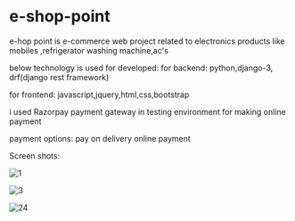 # e-shop-point
e-hop point is e-commerce web project related to electronics products like mobiles ,refrigerator washing machine,ac's

below technology is used for developed:
for backend:
python,django-3, drf(django rest framework)

for frontend:
javascript,jquery,html,css,bootstrap

i used Razorpay payment gateway in testing environment for making online payment


payment options:
pay on delivery
online payment

Screen shots:

![1](https://user-images.githubusercontent.com/64460112/123978062-2cf22a80-d9dd-11eb-9e29-0dc1c18ca78c.jpg)


![3](https://user-images.githubusercontent.com/64460112/123978472-82c6d280-d9dd-11eb-967b-345d355e38c9.jpg)



![24](https://user-images.githubusercontent.com/64460112/123978322-675bc780-d9dd-11eb-8140-da29866fb1ac.jpg)
